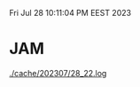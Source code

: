 Fri Jul 28 10:11:04 PM EEST 2023
# JAM
<a href='./cache/202307/28_22.log'>./cache/202307/28_22.log</a>
